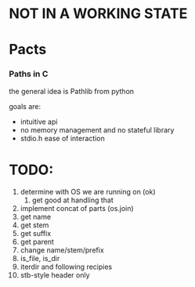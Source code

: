 # NOT IN A WORKING STATE


# Pacts
### Paths in C

the general idea is Pathlib from python

goals are: 
- intuitive api
- no memory management and no stateful library
- stdio.h ease of interaction

# TODO:
1. determine with OS we are running on (ok)
    1. get good at handling that
2. implement concat of parts (os.join)
3. get name
4. get stem
5. get suffix
6. get parent
7. change name/stem/prefix
8. is_file, is_dir
9. iterdir and following recipies
10. stb-style header only

